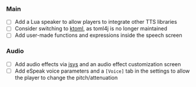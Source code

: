 ### Main
- [ ] Add a Lua speaker to allow players to integrate other TTS libraries
- [ ] Consider switching to [ktoml](https://github.com/orchestr7/ktoml), as toml4j is no longer maintained
- [ ] Add user-made functions and expressions inside the speech screen

### Audio
- [ ] Add audio effects via [jsys](https://github.com/philburk/jsyn) and an audio effect customization screen
- [ ] Add eSpeak voice parameters and a `[Voice]` tab in the settings to allow the player to change the pitch/attenuation
